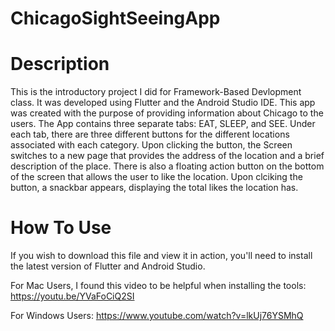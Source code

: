 # ChicagoSightSeeingApp
# Description
This is the introductory project I did for Framework-Based Devlopment class. It was developed using Flutter and the Android Studio IDE. This app was created with the purpose of providing information about Chicago to the users. The App contains three separate tabs: EAT, SLEEP, and SEE. Under each tab, there are three different buttons for the different locations associated with each category. Upon clicking the button, the Screen switches to a new page that provides the address of the location and a brief description of the place. There is also a floating action button on the bottom of the screen that allows the user to like the location. Upon clciking the button, a snackbar appears, displaying the total likes the location has.
# How To Use
If you wish to download this file and view it in action, you'll need to install the latest version of Flutter and Android Studio.

For Mac Users, I found this video to be helpful when installing the tools: https://youtu.be/YVaFoCiQ2SI

For Windows Users: https://www.youtube.com/watch?v=lkUj76YSMhQ
